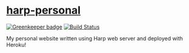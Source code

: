 # [harp-personal](https://pschfr.github.io/harp-personal/)

[![Greenkeeper badge](https://badges.greenkeeper.io/pschfr/harp-personal.svg)](https://greenkeeper.io/)
[![Build Status](https://travis-ci.org/pschfr/harp-personal.svg?branch=master)](https://travis-ci.org/pschfr/harp-personal)

My personal website written using Harp web server and deployed with Heroku!
